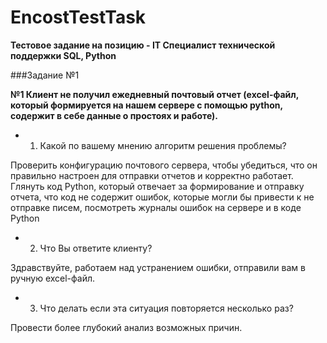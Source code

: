 # EncostTestTask
**Тестовое задание на позицию - IT Специалист технической поддержки SQL, Python**

###Задание №1

**№1 Клиент не получил ежедневный почтовый отчет (excel-файл, который формируется на нашем сервере с помощью python, содержит в себе данные о простоях и работе).**
- 1. Какой по вашему мнению алгоритм решения проблемы?

Проверить конфигурацию почтового сервера, чтобы убедиться, что он правильно настроен для отправки отчетов и корректно работает. Глянуть код Python, который отвечает за формирование и отправку отчета, что код не содержит ошибок, которые могли бы привести к не отправке писем, посмотреть журналы ошибок на сервере и в коде Python

- 2. Что Вы ответите клиенту?
  
Здравствуйте, работаем над устранением ошибки, отправили вам в ручную excel-файл.

- 3. Что делать если эта ситуация повторяется несколько раз?
  
Провести более глубокий анализ возможных причин.


